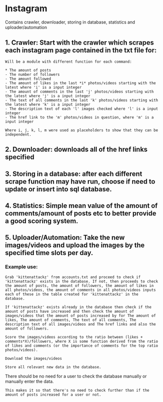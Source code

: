 # Instagram
Contains crawler, downloader, storing in database, statistics and uploader/automation

## 1. Crawler: Start with the crawler which scrapes each instagram page contained in the txt file for: 

	Will be a module with different function for each command:

	* The amount of posts
	- The number of followers
	- The amount followed
	- The amount of likes in the last *i* photos/videos starting with the latest where 'i' is a input integer
	- The amount of comments in the last 'j' photos/videos starting with the latest where 'j' is a input integer
	- The text of all comments in the last 'k' photos/videos starting with the latest where 'k' is a input integer
	- The description text of each 'l' images checked where 'l' is a input integer
	- The href link to the 'm' photos/videos in question, where 'm' is a input integer

	Where i, j, k, l, m were used as placeholders to show that they can be independent.


## 2. Downloader: downloads all of the href links specified
	


## 3. Storing in a database: after each different scrape function may have run, choose if need to update or insert into sql database.



## 4. Statistics: Simple mean value of the amount of comments/amount of posts etc to better provide a good scoring system.	



## 5. Uploader/Automation: Take the new images/videos and upload the images by the specified time slots per day.



### Example use:
	
	Grab 'kittenattackz' from accounts.txt and proceed to check if 'kittenattackz' exists in the database. If not, then proceeds to check the amount of posts, the amount of followers, the amount of likes in all photos/videos, the amount of comments in all photos/videos inputs each of these in the table created for 'kittenattackz' in the database.

	If 'kittenattackz' exists already in the database then check if the amount of posts have increased and then check the amount of images/videos that the amount of posts increased by for The amount of likes, The amount of comments, The text of all comments, The description text of all images/videos and The href links and also the amount of followers.

	Score the images/videos according to the ratio between (likes + comments*X)/followers, where X is some function derived from the ratio of likes and comments (or the importance of comments for the top ratio photos/videos).

	Download the images/videos

	Store all relevant new data in the database.





There should be no need for a user to check the database manually or manually enter the data.

	This makes it so that there's no need to check further than if the amount of posts increased for a user or not.